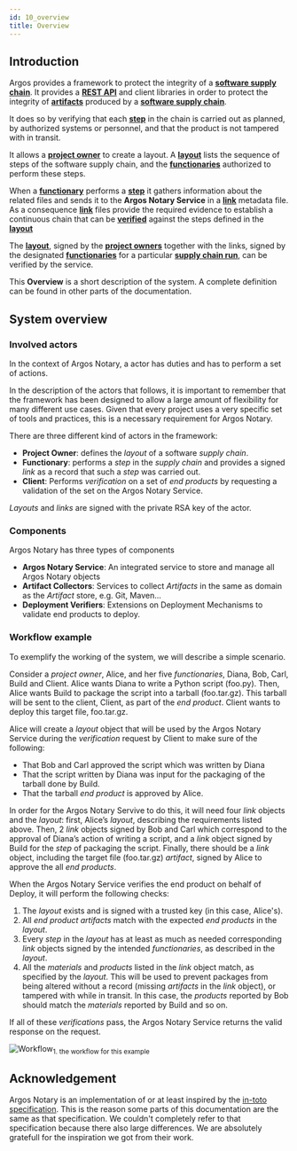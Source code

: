 ```yaml
---
id: 10_overview
title: Overview
---
```


## Introduction
Argos provides a framework to protect the integrity of a [**software supply chain**](../50_reference/30_terminology#software-supply-chain-or-ssc). It provides a [**REST API**](../50_reference/10_api) and client libraries in order to protect the integrity of [**artifacts**](../50_reference/30_terminology#artifact) produced by a [**software supply chain**](../50_reference/30_terminology#software-supply-chain-or-ssc).
 
It does so by verifying that each [**step**](../50_reference/30_terminology#step) in the chain is carried out as planned, by authorized systems or personnel, and that the product is not tampered with in transit.

It allows a [**project owner**](../50_reference/30_terminology#project-owner) to create a layout. A [**layout**](../50_reference/30_terminology#layout) lists the sequence of steps of the software supply chain, and the [**functionaries**](../50_reference/30_terminology#functionary) authorized to perform these steps.

When a [**functionary**](../50_reference/30_terminology#functionary) performs a [**step**](../50_reference/30_terminology#step) it gathers information about the related files and sends it to the **Argos Notary Service** in a [**link**](../50_reference/30_terminology#link) metadata file. As a consequence [**link**](../50_reference/30_terminology#link) files provide the required evidence to establish a continuous chain that can be [**verified**](../50_reference/30_terminology#verification) against the steps defined in the [**layout**](../50_reference/30_terminology#layout)

The [**layout**](../50_reference/30_terminology#layout), signed by the [**project owners**](../50_reference/30_terminology#project-owner) together with the links, signed by the designated [**functionaries**](../50_reference/30_terminology#functionary) for a particular [**supply chain run**](../50_reference/30_terminology#scr), can be verified by the service.

This **Overview** is a short description of the system. A complete definition can be found in other parts of the documentation.

## System overview
 
### Involved actors

In the context of Argos Notary, a actor has duties and has to perform a set of actions.

In the description of the actors that follows, it is important to remember that the framework has been designed to allow a large amount of flexibility for many different use cases. Given that every project uses a very specific set of tools and practices, this is a necessary requirement for Argos Notary.

There are three different kind of actors in the framework:

* **Project Owner**: defines the _layout_ of a software _supply chain_.
* **Functionary**: performs a _step_ in the _supply chain_ and provides a signed _link_ as a record that such a _step_ was carried out.
* **Client**: Performs _verification_ on a set of _end products_ by requesting a validation of the set on the Argos Notary Service.

_Layouts_ and _links_ are signed with the private RSA key of the actor.

### Components

Argos Notary has three types of components

* **Argos Notary Service**: An integrated service to store and manage all Argos Notary objects
* **Artifact Collectors**: Services to collect _Artifacts_ in the same as domain as the _Artifact_ store, e.g. Git, Maven...
* **Deployment Verifiers**: Extensions on Deployment Mechanisms to validate end products to deploy.  

### Workflow example

To exemplify the working of the system, we will describe a simple scenario.

Consider a _project owner_, Alice, and her five _functionaries_, Diana, Bob, Carl, Build and Client. Alice wants Diana to write a Python script (foo.py). Then, Alice wants Build to package the script into a tarball (foo.tar.gz). This tarball will be sent to the client, Client, as part of the _end product_. Client wants to deploy this target file, foo.tar.gz.

Alice will create a _layout_ object that will be used by the Argos Notary Service during the _verification_ request by Client to make sure of the following:

* That Bob and Carl approved the script which was written by Diana
* That the script written by Diana was input for the packaging of the tarball done by Build.
* That the tarball _end product_ is approved by Alice.

In order for the Argos Notary Servive to do this, it will need four _link_ objects and the _layout_: first, Alice’s _layout_, describing the requirements listed above. Then, 2 _link_ objects signed by Bob and Carl which correspond to the approval of Diana’s action of writing a script, and a _link_ object signed by Build for the _step_ of packaging the script. Finally, there should be a _link_ object, including the target file (foo.tar.gz) _artifact_, signed by Alice to approve the all _end products_.

When the Argos Notary Service verifies the end product on behalf of Deploy, it will perform the following checks:

1. The _layout_ exists and is signed with a trusted key (in this case, Alice's).
2. All _end product_ _artifacts_ match with the expected _end products_ in the _layout_. 
2. Every _step_ in the _layout_ has at least as much as needed corresponding _link_ objects signed by the intended _functionaries_, as described in the _layout_.
3. All the _materials_ and _products_ listed in the _link_ object match, as specified by the _layout_. This will be used to prevent packages from being altered without a record (missing _artifacts_ in the _link_ object), or tampered with while in transit. In this case, the _products_ reported by Bob should match the _materials_ reported by Build and so on.

If all of these _verifications_ pass, the Argos Notary Service returns the valid response on the request.

![Workflow](/img/overview/00_overview_workflow.svg)<sub>1. the workflow for this example</sub>

## Acknowledgement

Argos Notary is an implementation of or at least inspired by the [in-toto specification](https://github.com/in-toto/docs/blob/master/in-toto-spec.md). 
This is the reason some parts of this documentation are the same as that specification. We couldn't completely refer to that specification 
because there also large differences. We are absolutely gratefull for the inspiration we got from their work.


